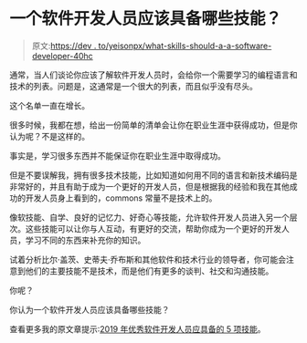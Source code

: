# 一个软件开发人员应该具备哪些技能？

> 原文:[https://dev . to/yeisonpx/what-skills-should-a-a-software-developer-40hc](https://dev.to/yeisonpx/what-skills-should-have-a-software-developer-40hc)

通常，当人们谈论你应该了解软件开发人员时，会给你一个需要学习的编程语言和技术的列表。问题是，这通常是一个很大的列表，而且似乎没有尽头。

这个名单一直在增长。

很多时候，我都在想，给出一份简单的清单会让你在职业生涯中获得成功，但是你认为呢？不是这样的。

事实是，学习很多东西并不能保证你在职业生涯中取得成功。

但是不要误解我，拥有很多技术技能，比如知道如何用不同的语言和新技术编码是非常好的，并且有助于成为一个更好的开发人员，但是根据我的经验和我在其他成功的开发人员身上看到的，commons 常量不是技术上的。

像软技能、自学、良好的记忆力、好奇心等技能，允许软件开发人员进入另一个层次。这些技能可以让你与人互动，有更好的交流，帮助你成为一个更好的开发人员，学习不同的东西来补充你的知识。

试着分析比尔·盖茨、史蒂夫·乔布斯和其他软件和技术行业的领导者，你可能会注意到他们的主要技能不是技术，而是他们有更多的谈判、社交和沟通技能。

你呢？

你认为一个软件开发人员应该具备哪些技能？

查看更多我的原文章提示:[2019 年优秀软件开发人员应具备的 5 项技能](https://yeisonpx.com/software-develoment/5-skills-a-good-software-developer-should-have-in-2019/)。